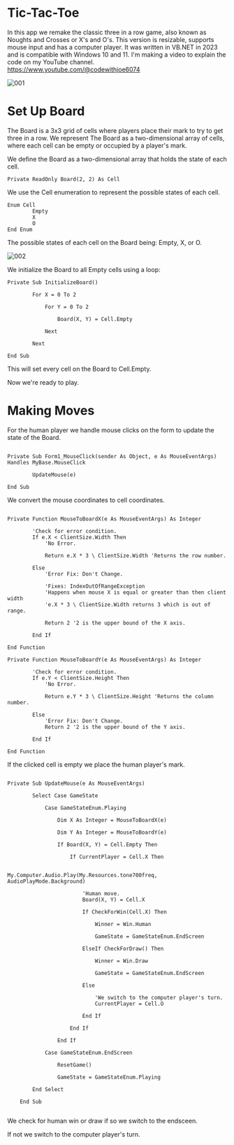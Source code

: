 # Tic-Tac-Toe
In this app we remake the classic three in a row game, also known as
Noughts and Crosses or X's and O's. This version is resizable, supports
mouse input and has a computer player. It was written in VB.NET in 2023 and
is compatible with Windows 10 and 11.
I'm making a video to explain the code on my YouTube channel.
https://www.youtube.com/@codewithjoe6074

![001](https://github.com/JoeLumbley/Tic-Tac-Toe/assets/77564255/2d3e72ac-cee3-4715-857a-6fe81cdc20f6)


# Set Up Board

The Board is a 3x3 grid of cells where players place their mark to try to get three in a row. We represent The Board as a two-dimensional array of cells, where each cell can be empty or occupied by a player's mark.

We define the Board as a two-dimensional array that holds the state of each cell.

```
Private ReadOnly Board(2, 2) As Cell
```

We use the Cell enumeration to represent the possible states of each cell.

```
Enum Cell
        Empty
        X
        O
End Enum
```

The possible states of each cell on the Board being: Empty, X, or O.


![002](https://github.com/JoeLumbley/Tic-Tac-Toe/assets/77564255/4dea998f-d56c-427f-8d2f-abc3718af36d)

We initialize the Board to all Empty cells using a loop:

```
Private Sub InitializeBoard()

        For X = 0 To 2

            For Y = 0 To 2

                Board(X, Y) = Cell.Empty

            Next

        Next

End Sub
```

This will set every cell on the Board to Cell.Empty.

Now we're ready to play.

# Making Moves

For the human player we handle mouse clicks on the form to update the state of the Board.

```

Private Sub Form1_MouseClick(sender As Object, e As MouseEventArgs) Handles MyBase.MouseClick

        UpdateMouse(e)

End Sub

```

We convert the mouse coordinates to cell coordinates.


```

Private Function MouseToBoardX(e As MouseEventArgs) As Integer

        'Check for error condition.
        If e.X < ClientSize.Width Then
            'No Error.

            Return e.X * 3 \ ClientSize.Width 'Returns the row number.

        Else
            'Error Fix: Don't Change.

            'Fixes: IndexOutOfRangeException
            'Happens when mouse X is equal or greater than then client width
            'e.X * 3 \ ClientSize.Width returns 3 which is out of range.

            Return 2 '2 is the upper bound of the X axis.

        End If

End Function

Private Function MouseToBoardY(e As MouseEventArgs) As Integer

        'Check for error condition.
        If e.Y < ClientSize.Height Then
            'No Error.

            Return e.Y * 3 \ ClientSize.Height 'Returns the column number.

        Else
            'Error Fix: Don't Change.
            Return 2 '2 is the upper bound of the Y axis.

        End If

End Function

```


If the clicked cell is empty we place the human player's mark.


```

Private Sub UpdateMouse(e As MouseEventArgs)

        Select Case GameState

            Case GameStateEnum.Playing

                Dim X As Integer = MouseToBoardX(e)

                Dim Y As Integer = MouseToBoardY(e)

                If Board(X, Y) = Cell.Empty Then

                    If CurrentPlayer = Cell.X Then

                        My.Computer.Audio.Play(My.Resources.tone700freq, AudioPlayMode.Background)

                        'Human move.
                        Board(X, Y) = Cell.X

                        If CheckForWin(Cell.X) Then

                            Winner = Win.Human

                            GameState = GameStateEnum.EndScreen

                        ElseIf CheckForDraw() Then

                            Winner = Win.Draw

                            GameState = GameStateEnum.EndScreen

                        Else

                            'We switch to the computer player's turn.
                            CurrentPlayer = Cell.O

                        End If

                    End If

                End If

            Case GameStateEnum.EndScreen

                ResetGame()

                GameState = GameStateEnum.Playing

        End Select

    End Sub
    
```

We check for human win or draw if so we switch to the endsceen.

If not we switch to the computer player's turn.






